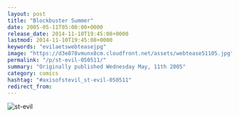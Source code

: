 ```yaml
---
layout: post
title: "Blockbuster Summer"
date: 2005-05-11T05:00:00+0000
release_date: 2014-11-10T19:45:08+0000
lastmod: 2014-11-10T19:45:08+0000
keywords: "evilaetswebteasejpg"
image: "https://d3e878vmunx8cm.cloudfront.net/assets/webtease51105.jpg"
permalink: "/p/st-evil-050511/"
summary: "Originally published Wednesday May, 11th 2005"
category: comics
hashtag: "#axisofstevil_st-evil-050511"
redirect_from:
---
```


![st-evil](https://d3e878vmunx8cm.cloudfront.net/assets/webtease51105.jpg)
